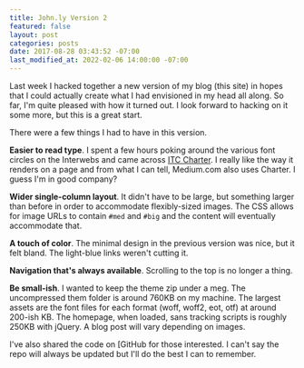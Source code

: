 ```yaml
---
title: John.ly Version 2
featured: false
layout: post
categories: posts
date: 2017-08-28 03:43:52 -07:00
last_modified_at: 2022-02-06 14:00:00 -07:00
---
```


Last week I hacked together a new version of my blog (this site) in hopes that I could actually create what I had envisioned in my head all along. So far, I'm quite pleased with how it turned out. I look forward to hacking on it some more, but this is a great start.

There were a few things I had to have in this version.

**Easier to read type**. I spent a few hours poking around the various font circles on the Interwebs and came across [ITC Charter](https://www.myfonts.com/fonts/itc/charter/). I really like the way it renders on a page and from what I can tell, Medium.com also uses Charter. I guess I'm in good company?

**Wider single-column layout**. It didn't have to be large, but something larger than before in order to accommodate flexibly-sized images. The CSS allows for image URLs to contain `#med` and `#big` and the content will eventually accommodate that.

**A touch of color**. The minimal design in the previous version was nice, but it felt bland. The light-blue links weren't cutting it.

**Navigation that's always available**. Scrolling to the top is no longer a thing.

**Be small-ish**. I wanted to keep the theme zip under a meg. The uncompressed them folder is around 760KB on my machine. The largest assets are the font files for each format (woff, woff2, eot, otf) at around 200-ish KB. The homepage, when loaded, sans tracking scripts is roughly 250KB with jQuery. A blog post will vary depending on images.

I've also shared the code on [GitHub for those interested. I can't say the repo will always be updated but I'll do the best I can to remember.

